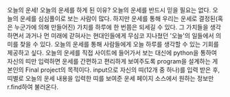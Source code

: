 오늘의 운세!
오늘의 운세를 하게 된 이유? 
오늘의 운세를 반드시 믿을 필요는 없다. 
오늘의 운세를 심심풀이로 보는 사람이 많다.
하지만 운세를 통해 우리는 운세로 결정된(혹은 누군가에 의해 만들어진) 가치를 하루에 한 번쯤은 되세길 수 있다.
그 가치들을 생각하면서 과거나 먼 미래에 갇혀사는 현대인들에게 무심코 지나쳤던 '오늘'의 일들에서 의미를 찾을 수 있다.
오늘의 운세를 통해 사람들에게 오늘 하루를 생각할 수 있는 기회를 제공하고 싶다.
오늘의 운세를 직접 사이트에 들어가서 보는 대신에
python을 통하여 자신의 띠만 입력하면 운세를 간편하고 편리하게 보여주도록 program을 설계하는 게 본인의 Final project의 목적이다.
input으로 자신의 띠(12개 중 하나)를 입력 받은 후, 띠별로 오늘의 운세 내용을 입력한 띠를 보여준
운세 페이지 소스에서 원하는 정보만 r.find하여 불러온다.
